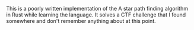 This is a poorly written implementation of the A star path finding algorithm in Rust while learning the language. It solves a CTF challenge that I found somewhere and don't remember anything about at this point.
